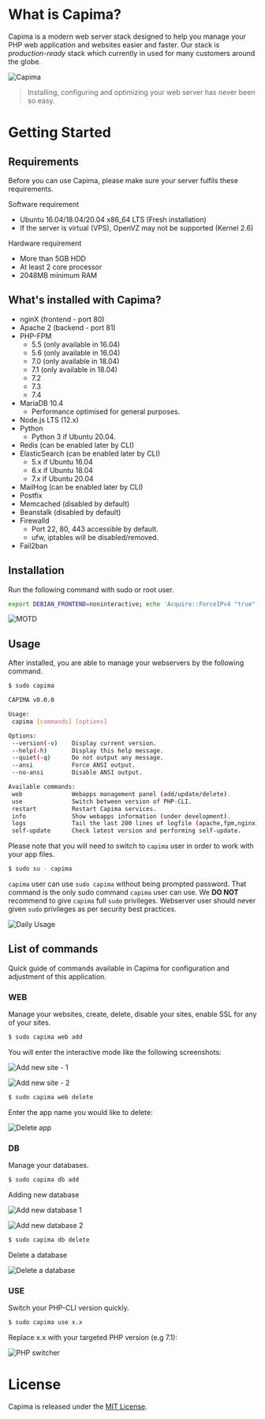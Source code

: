 # What is Capima?

Capima is a modern web server stack designed to help you manage your PHP web application and websites easier and faster. Our stack is _production-ready_ stack which currently in used for many customers around the globe.

![Capima](screenshots/capima.png)

> Installing, configuring and optimizing your web server has never been so easy.

# Getting Started

## Requirements

Before you can use Capima, please make sure your server fulfils these requirements.

Software requirement

* Ubuntu 16.04/18.04/20.04 x86_64 LTS (Fresh installation)
* If the server is virtual (VPS), OpenVZ may not be supported (Kernel 2.6)

Hardware requirement

* More than 5GB HDD
* At least 2 core processor
* 2048MB minimum RAM

## What's installed with Capima?

* nginX (frontend - port 80)
* Apache 2 (backend - port 81)
* PHP-FPM
  * 5.5 (only available in 16.04)
  * 5.6 (only available in 16.04)
  * 7.0 (only available in 18.04)
  * 7.1 (only available in 18.04)
  * 7.2
  * 7.3
  * 7.4
* MariaDB 10.4
  * Performance optimised for general purposes.
* Node.js LTS (12.x)
* Python
  * Python 3 if Ubuntu 20.04.
* Redis (can be enabled later by CLI)
* ElasticSearch (can be enabled later by CLI)
  * 5.x if Ubuntu 16.04
  * 6.x if Ubuntu 18.04
  * 7.x if Ubuntu 20.04 
* MailHog (can be enabled later by CLI)
* Postfix
* Memcached (disabled by default)
* Beanstalk (disabled by default)
* Firewalld
  * Port 22, 80, 443 accessible by default.
  * ufw, iptables will be disabled/removed.
* Fail2ban

## Installation

Run the following command with sudo or root user.

```bash
export DEBIAN_FRONTEND=noninteractive; echo 'Acquire::ForceIPv4 "true";' | sudo tee /etc/apt/apt.conf.d/99force-ipv4; sudo apt-get update; sudo apt-get install curl netcat-openbsd ca-certificates wget -y; curl -4 --silent --location https://capima.nntoan.com/files/installers/install.sh | sudo bash -; export DEBIAN_FRONTEND=newt
```

![MOTD](screenshots/capima-motd.png)

## Usage

After installed, you are able to manage your webservers by the following command.

```bash
$ sudo capima

CAPIMA v0.0.0

Usage:
 capima [commands] [options]

Options:
 --version(-v)    Display current version.
 --help(-h)       Display this help message.
 --quiet(-q)      Do not output any message.
 --ansi           Force ANSI output.
 --no-ansi        Disable ANSI output.

Available commands:
 web              Webapps management panel (add/update/delete).
 use              Switch between version of PHP-CLI.
 restart          Restart Capima services.
 info             Show webapps information (under development).
 logs             Tail the last 200 lines of logfile (apache,fpm,nginx).
 self-update      Check latest version and performing self-update.
```

Please note that you will need to switch to `capima` user in order to work with your app files.

```bash
$ sudo su - capima
```

`capima` user can use `sudo capima` without being prompted password. That command is the only sudo command `capima` user can use. We **DO NOT** recommend to give `capima` full `sudo` privileges. Webserver user should never given `sudo` privileges as per security best practices.

![Daily Usage](screenshots/capima-daily-usage.png)

## List of commands

Quick guide of commands available in Capima for configuration and adjustment of this application.

### WEB

Manage your websites, create, delete, disable your sites, enable SSL for any of your sites.

```bash
$ sudo capima web add
```

You will enter the interactive mode like the following screenshots:

![Add new site - 1](screenshots/capima-web-add-1.png)

![Add new site - 2](screenshots/capima-web-add-2.png)

```bash
$ sudo capima web delete
```

Enter the app name you would like to delete:

![Delete app](screenshots/capima-web-del.png)

### DB

Manage your databases.

```bash
$ sudo capima db add
```

Adding new database

![Add new database 1](screenshots/capima-db-add-1.png)

![Add new database 2](screenshots/capima-db-add-2.png)

```bash
$ sudo capima db delete
```

Delete a database

![Delete a database](screenshots/capima-db-del.png)

### USE

Switch your PHP-CLI version quickly.

```bash
$ sudo capima use x.x
```

Replace x.x with your targeted PHP version (e.g 7.1):

![PHP switcher](screenshots/capima-use-php.png)

# License

Capima is released under the [MIT License](LICENSE.md).